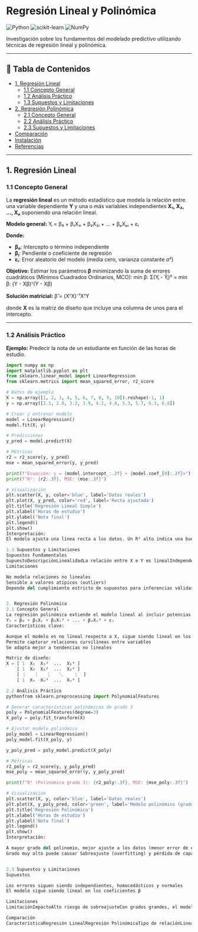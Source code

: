 # Regresión Lineal y Polinómica

![Python](https://img.shields.io/badge/Python-3.8+-blue.svg)
![scikit-learn](https://img.shields.io/badge/scikit--learn-latest-orange.svg)
![NumPy](https://img.shields.io/badge/NumPy-latest-013243.svg)

Investigación sobre los fundamentos del modelado predictivo utilizando técnicas de regresión lineal y polinómica.

---

## 📑 Tabla de Contenidos

- [1. Regresión Lineal](#1-regresión-lineal)
  - [1.1 Concepto General](#11-concepto-general)
  - [1.2 Análisis Práctico](#12-análisis-práctico)
  - [1.3 Supuestos y Limitaciones](#13-supuestos-y-limitaciones)
- [2. Regresión Polinómica](#2-regresión-polinómica)
  - [2.1 Concepto General](#21-concepto-general)
  - [2.2 Análisis Práctico](#22-análisis-práctico)
  - [2.3 Supuestos y Limitaciones](#23-supuestos-y-limitaciones)
- [Comparación](#comparación)
- [Instalación](#instalación)
- [Referencias](#referencias)

---

## 1. Regresión Lineal

### 1.1 Concepto General

La **regresión lineal** es un método estadístico que modela la relación entre una variable dependiente **Y** y una o más variables independientes **X₁, X₂, ..., Xₚ** suponiendo una relación lineal.

**Modelo general:**
Yᵢ = β₀ + β₁X₁ᵢ + β₂X₂ᵢ + ... + βₚXₚᵢ + εᵢ

**Donde:**
- **β₀**: Intercepto o término independiente
- **βⱼ**: Pendiente o coeficiente de regresión
- **εᵢ**: Error aleatorio del modelo (media cero, varianza constante σ²)

**Objetivo:** Estimar los parámetros **β** minimizando la suma de errores cuadráticos (Mínimos Cuadrados Ordinarios, MCO):
min β: Σ(Yᵢ - Ŷᵢ)² = min β: (Y - Xβ)ᵀ(Y - Xβ)

**Solución matricial:**
β̂ = (XᵀX)⁻¹XᵀY

donde **X** es la matriz de diseño que incluye una columna de unos para el intercepto.

---

### 1.2 Análisis Práctico

**Ejemplo:** Predecir la nota de un estudiante en función de las horas de estudio.
```python
import numpy as np
import matplotlib.pyplot as plt
from sklearn.linear_model import LinearRegression
from sklearn.metrics import mean_squared_error, r2_score

# Datos de ejemplo
X = np.array([1, 2, 3, 4, 5, 6, 7, 8, 9, 10]).reshape(-1, 1)
y = np.array([2.3, 2.8, 3.2, 3.9, 4.2, 4.8, 5.3, 5.7, 6.3, 6.8])

# Crear y entrenar modelo
model = LinearRegression()
model.fit(X, y)

# Predicciones
y_pred = model.predict(X)

# Métricas
r2 = r2_score(y, y_pred)
mse = mean_squared_error(y, y_pred)

print(f"Ecuación: y = {model.intercept_:.2f} + {model.coef_[0]:.2f}x")
print(f"R²: {r2:.3f}, MSE: {mse:.3f}")

# Visualización
plt.scatter(X, y, color='blue', label='Datos reales')
plt.plot(X, y_pred, color='red', label='Recta ajustada')
plt.title('Regresión Lineal Simple')
plt.xlabel('Horas de estudio')
plt.ylabel('Nota final')
plt.legend()
plt.show()
Interpretación:
El modelo ajusta una línea recta a los datos. Un R² alto indica una buena proporción de varianza explicada por las horas de estudio.

1.3 Supuestos y Limitaciones
Supuestos Fundamentales
SupuestoDescripciónLinealidadLa relación entre X e Y es linealIndependenciaLos residuos no están correlacionadosHomocedasticidadLa varianza de los errores es constanteNormalidadLos residuos siguen una distribución normalNo multicolinealidadVariables independientes no altamente correlacionadas
Limitaciones

No modela relaciones no lineales
Sensible a valores atípicos (outliers)
Depende del cumplimiento estricto de supuestos para inferencias válidas


2. Regresión Polinómica
2.1 Concepto General
La regresión polinómica extiende el modelo lineal al incluir potencias de las variables independientes:
Yᵢ = β₀ + β₁Xᵢ + β₂Xᵢ² + ... + βₐXᵢᵈ + εᵢ
Características clave:

Aunque el modelo es no lineal respecto a X, sigue siendo lineal en los parámetros β
Permite capturar relaciones curvilíneas entre variables
Se adapta mejor a tendencias no lineales

Matriz de diseño:
X = [ 1  X₁  X₁²  ...  X₁ᵈ ]
    [ 1  X₂  X₂²  ...  X₂ᵈ ]
    [ ⋮   ⋮   ⋮   ⋱    ⋮  ]
    [ 1  Xₙ  Xₙ²  ...  Xₙᵈ ]

2.2 Análisis Práctico
pythonfrom sklearn.preprocessing import PolynomialFeatures

# Generar características polinómicas de grado 3
poly = PolynomialFeatures(degree=3)
X_poly = poly.fit_transform(X)

# Ajustar modelo polinómico
poly_model = LinearRegression()
poly_model.fit(X_poly, y)

y_poly_pred = poly_model.predict(X_poly)

# Métricas
r2_poly = r2_score(y, y_poly_pred)
mse_poly = mean_squared_error(y, y_poly_pred)

print(f"R² (Polinómica grado 3): {r2_poly:.3f}, MSE: {mse_poly:.3f}")

# Visualización
plt.scatter(X, y, color='blue', label='Datos reales')
plt.plot(X, y_poly_pred, color='green', label='Modelo polinómico (grado 3)')
plt.title('Regresión Polinómica')
plt.xlabel('Horas de estudio')
plt.ylabel('Nota final')
plt.legend()
plt.show()
Interpretación:

A mayor grado del polinomio, mejor ajuste a los datos (menor error de entrenamiento)
Grado muy alto puede causar Sobreajuste (overfitting) y pérdida de capacidad de generalización


2.3 Supuestos y Limitaciones
Supuestos

Los errores siguen siendo independientes, homocedásticos y normales
El modelo sigue siendo lineal en los coeficientes β

Limitaciones
LimitaciónImpactoAlto riesgo de sobreajusteCon grados grandes, el modelo memoriza ruidoMala extrapolaciónPredicciones inestables fuera del rango de X observadoDificultad de interpretaciónCoeficientes complejos al aumentar el grado

Comparación
CaracterísticaRegresión LinealRegresión PolinómicaTipo de relaciónLinealNo lineal (curvilínea)Complejidad del modeloBajaMedia–AltaInterpretabilidadAltaMedia o bajaRiesgo de sobreajusteBajoAltoGeneralizaciónBuenaVariableAplicacionesTendencias lineales, pronósticos simplesModelos con curvaturas, fenómenos físicos/biológicos
